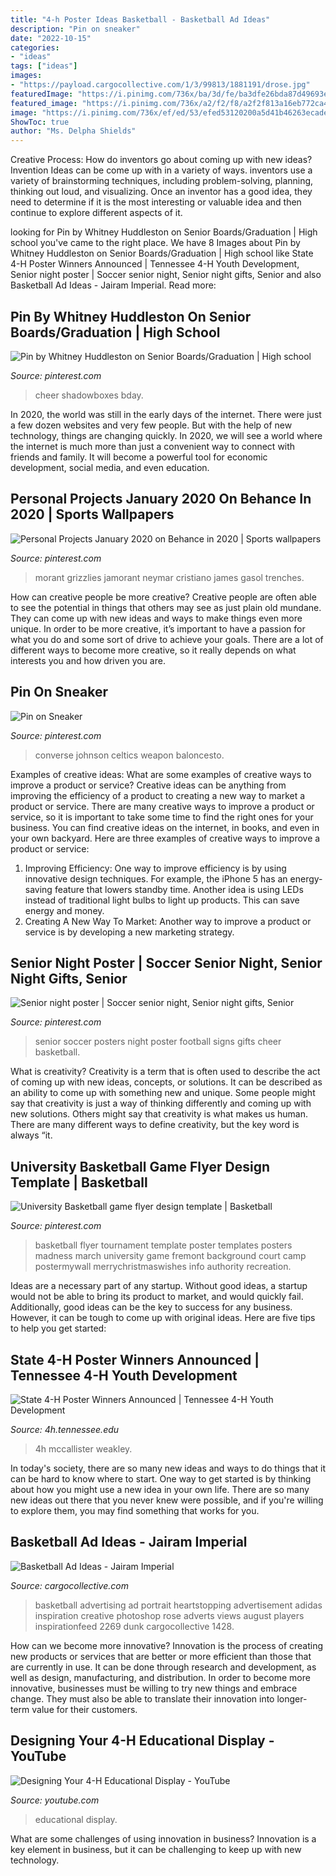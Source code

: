 ```yaml
---
title: "4-h Poster Ideas Basketball - Basketball Ad Ideas"
description: "Pin on sneaker"
date: "2022-10-15"
categories:
- "ideas"
tags: ["ideas"]
images:
- "https://payload.cargocollective.com/1/3/99813/1881191/drose.jpg"
featuredImage: "https://i.pinimg.com/736x/ba/3d/fe/ba3dfe26bda87d49693e4fa1fe1273e6--football--football-baby.jpg"
featured_image: "https://i.pinimg.com/736x/a2/f2/f8/a2f2f813a16eb772ca467f632048b4f6.jpg"
image: "https://i.pinimg.com/736x/ef/ed/53/efed53120200a5d41b46263ecade5e4a.jpg"
ShowToc: true
author: "Ms. Delpha Shields"
---
```



Creative Process: How do inventors go about coming up with new ideas?
Invention Ideas can be come up with in a variety of ways. inventors use a variety of brainstorming techniques, including problem-solving, planning, thinking out loud, and visualizing. Once an inventor has a good idea, they need to determine if it is the most interesting or valuable idea and then continue to explore different aspects of it.

	

		
looking for Pin by Whitney Huddleston on Senior Boards/Graduation | High school you've came to the right place. We have 8 Images about Pin by Whitney Huddleston on Senior Boards/Graduation | High school like State 4-H Poster Winners Announced | Tennessee 4-H Youth Development, Senior night poster | Soccer senior night, Senior night gifts, Senior and also Basketball Ad Ideas - Jairam Imperial. Read more:
		
    
## Pin By Whitney Huddleston On Senior Boards/Graduation | High School

<img loading=lazy src="https://i.pinimg.com/736x/ef/ed/53/efed53120200a5d41b46263ecade5e4a.jpg" onerror="this.onerror=null;this.src='https://tse4.mm.bing.net/th?id=OIP.zIdvVTYKOEnRFjiEhGv4twHaKe&amp;pid=15.1';" alt="Pin by Whitney Huddleston on Senior Boards/Graduation | High school">

_Source: pinterest.com_

>cheer shadowboxes bday. 

	

In 2020, the world was still in the early days of the internet. There were just a few dozen websites and very few people. But with the help of new technology, things are changing quickly. In 2020, we will see a world where the internet is much more than just a convenient way to connect with friends and family. It will become a powerful tool for economic development, social media, and even education.

    
## Personal Projects January 2020 On Behance In 2020 | Sports Wallpapers

<img loading=lazy src="https://i.pinimg.com/736x/a2/f2/f8/a2f2f813a16eb772ca467f632048b4f6.jpg" onerror="this.onerror=null;this.src='https://tse2.mm.bing.net/th?id=OIP.romuVcoDmlKqLhQ8RwWGTwHaIr&amp;pid=15.1';" alt="Personal Projects January 2020 on Behance in 2020 | Sports wallpapers">

_Source: pinterest.com_

>morant grizzlies jamorant neymar cristiano james gasol trenches. 

	

How can creative people be more creative?
Creative people are often able to see the potential in things that others may see as just plain old mundane. They can come up with new ideas and ways to make things even more unique. In order to be more creative, it’s important to have a passion for what you do and some sort of drive to achieve your goals. There are a lot of different ways to become more creative, so it really depends on what interests you and how driven you are.

    
## Pin On Sneaker

<img loading=lazy src="https://i.pinimg.com/736x/02/9f/98/029f98b2897d81434f529a76f721879e.jpg" onerror="this.onerror=null;this.src='https://tse3.mm.bing.net/th?id=OIP.uBbtcV1Ptlev9nGzcREA6wHaLh&amp;pid=15.1';" alt="Pin on Sneaker">

_Source: pinterest.com_

>converse johnson celtics weapon baloncesto. 

	

Examples of creative ideas: What are some examples of creative ways to improve a product or service?
Creative ideas can be anything from improving the efficiency of a product to creating a new way to market a product or service. There are many creative ways to improve a product or service, so it is important to take some time to find the right ones for your business. You can find creative ideas on the internet, in books, and even in your own backyard. Here are three examples of creative ways to improve a product or service: 
1. Improving Efficiency: One way to improve efficiency is by using innovative design techniques. For example, the iPhone 5 has an energy-saving feature that lowers standby time. Another idea is using LEDs instead of traditional light bulbs to light up products. This can save energy and money. 
2. Creating A New Way To Market: Another way to improve a product or service is by developing a new marketing strategy.

    
## Senior Night Poster | Soccer Senior Night, Senior Night Gifts, Senior

<img loading=lazy src="https://i.pinimg.com/736x/ba/3d/fe/ba3dfe26bda87d49693e4fa1fe1273e6--football--football-baby.jpg" onerror="this.onerror=null;this.src='https://tse3.mm.bing.net/th?id=OIP.NCqmluFGuoc1sv8tJlb3wAHaJ4&amp;pid=15.1';" alt="Senior night poster | Soccer senior night, Senior night gifts, Senior">

_Source: pinterest.com_

>senior soccer posters night poster football signs gifts cheer basketball. 

	

What is creativity?
Creativity is a term that is often used to describe the act of coming up with new ideas, concepts, or solutions. It can be described as an ability to come up with something new and unique. Some people might say that creativity is just a way of thinking differently and coming up with new solutions. Others might say that creativity is what makes us human. There are many different ways to define creativity, but the key word is always “it.

    
## University Basketball Game Flyer Design Template | Basketball

<img loading=lazy src="https://i.pinimg.com/originals/c8/9e/4d/c89e4d62d6736d360a2ded9aa9b26527.jpg" onerror="this.onerror=null;this.src='https://tse2.mm.bing.net/th?id=OIP.rmHi1uK4AaiDSiOnoKdFzQHaLH&amp;pid=15.1';" alt="University Basketball game flyer design template | Basketball">

_Source: pinterest.com_

>basketball flyer tournament template poster templates posters madness march university game fremont background court camp postermywall merrychristmaswishes info authority recreation. 

	

Ideas are a necessary part of any startup. Without good ideas, a startup would not be able to bring its product to market, and would quickly fail. Additionally, good ideas can be the key to success for any business. However, it can be tough to come up with original ideas. Here are five tips to help you get started: 

    
## State 4-H Poster Winners Announced | Tennessee 4-H Youth Development

<img loading=lazy src="https://4h.tennessee.edu/wp-content/uploads/sites/47/2020/03/mccallister.jpg" onerror="this.onerror=null;this.src='https://tse2.mm.bing.net/th?id=OIP.OCRqh39z19T6PuZkVeo9fQHaEs&amp;pid=15.1';" alt="State 4-H Poster Winners Announced | Tennessee 4-H Youth Development">

_Source: 4h.tennessee.edu_

>4h mccallister weakley. 

	

In today's society, there are so many new ideas and ways to do things that it can be hard to know where to start. One way to get started is by thinking about how you might use a new idea in your own life. There are so many new ideas out there that you never knew were possible, and if you're willing to explore them, you may find something that works for you.

    
## Basketball Ad Ideas - Jairam Imperial

<img loading=lazy src="https://payload.cargocollective.com/1/3/99813/1881191/drose.jpg" onerror="this.onerror=null;this.src='https://tse2.mm.bing.net/th?id=OIP.AvGFF7VafTrKukpN2qfmYAHaJl&amp;pid=15.1';" alt="Basketball Ad Ideas - Jairam Imperial">

_Source: cargocollective.com_

>basketball advertising ad portrait heartstopping advertisement adidas inspiration creative photoshop rose adverts views august players inspirationfeed 2269 dunk cargocollective 1428. 

	

How can we become more innovative?
Innovation is the process of creating new products or services that are better or more efficient than those that are currently in use. It can be done through research and development, as well as design, manufacturing, and distribution. In order to become more innovative, businesses must be willing to try new things and embrace change. They must also be able to translate their innovation into longer-term value for their customers.

    
## Designing Your 4-H Educational Display - YouTube

<img loading=lazy src="https://i.ytimg.com/vi/W4Yl5aGvqqQ/maxresdefault.jpg" onerror="this.onerror=null;this.src='https://tse2.mm.bing.net/th?id=OIP.dSAT-SXN2pDSlrJZwvFV3wHaEK&amp;pid=15.1';" alt="Designing Your 4-H Educational Display - YouTube">

_Source: youtube.com_

>educational display. 

	

What are some challenges of using innovation in business?
Innovation is a key element in business, but it can be challenging to keep up with new technology.

